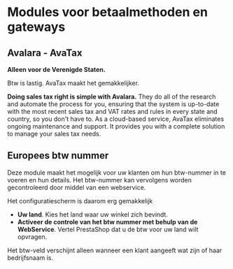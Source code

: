 # Modules voor betaalmethoden en gateways

## Avalara - AvaTax <a href="#modulesvoorbetaalmethodenengateways-avalara-avatax" id="modulesvoorbetaalmethodenengateways-avalara-avatax"></a>

**Alleen voor de Verenigde Staten.**

Btw is lastig. AvaTax maakt het gemakkelijker.

**Doing sales tax right is simple with Avalara.**  They do all of the research and automate the process for you, ensuring that the system is up-to-date with the most recent sales tax and VAT rates and rules in every state and country, so you don't have to.  As a cloud-based service, AvaTax eliminates ongoing maintenance and support.  It provides you with a complete solution to manage your sales tax needs.

## Europees btw nummer <a href="#modulesvoorbetaalmethodenengateways-europeesbtwnummer" id="modulesvoorbetaalmethodenengateways-europeesbtwnummer"></a>

Deze module maakt het mogelijk voor uw klanten om hun btw-nummer in te voeren en hun details. Het btw-nummer kan vervolgens worden gecontroleerd door middel van een webservice.

Het configuratiescherm is daarom erg gemakkelijk

* **Uw land**. Kies het land waar uw winkel zich bevindt.
* **Activeer de controle van het btw nummer met behulp van de WebService**. Vertel PrestaShop dat u de btw voor uw land wilt opvragen.

Het btw-veld verschijnt alleen wanneer een klant aangeeft wat zijn of haar bedrijfsnaam is.
